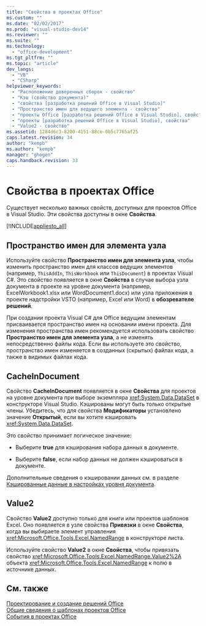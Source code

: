 ```yaml
---
title: "Свойства в проектах Office"
ms.custom: ""
ms.date: "02/02/2017"
ms.prod: "visual-studio-dev14"
ms.reviewer: ""
ms.suite: ""
ms.technology: 
  - "office-development"
ms.tgt_pltfrm: ""
ms.topic: "article"
dev_langs: 
  - "VB"
  - "CSharp"
helpviewer_keywords: 
  - "Расположение доверенных сборок - свойство"
  - "Кэш (свойство документа)"
  - "свойства [разработка решений Office в Visual Studio]"
  - "Пространство имен для ведущего элемента - свойство"
  - "проекты Office [разработка решений Office в Visual Studio], свойства"
  - "проекты [разработка решений Office в Visual Studio], свойства"
  - "Value2 - свойство"
ms.assetid: 1284d6c3-8200-4151-88ce-0b5c7765af25
caps.latest.revision: 34
author: "kempb"
ms.author: "kempb"
manager: "ghogen"
caps.handback.revision: 33
---
```

# Свойства в проектах Office
  Существует несколько важных свойств, доступных для проектов Office в Visual Studio. Эти свойства доступны в окне **Свойства**.  
  
 [!INCLUDE[appliesto_all](../vsto/includes/appliesto-all-md.md)]  
  
## Пространство имен для элемента узла  
 Используйте свойство **Пространство имен для элемента узла**, чтобы изменить пространство имен для классов ведущих элементов \(например, `ThisAddIn`, `ThisWorkbook` или `ThisDocument`\) в проектах Visual C\#. Это свойство появляется в окне **Свойства** в случае выбора узла документа в проекте на уровне документа \(например, ExcelWorkbook1.xlsx или WordDocument1.docx\) или узла приложения в проекте надстройки VSTO \(например, Excel или Word\) в **обозревателе решений**.  
  
 При создании проекта Visual C\# для Office ведущим элементам присваивается пространство имен на основании имени проекта. Для изменения пространства имен рекомендуется использовать свойство **Пространство имен для элемента узла**, а не изменять непосредственно файлы кода. Если вы используете это свойство, пространство имен изменяется в созданных \(скрытых\) файлах кода, а также в видимых файлах кода.  
  
## CacheInDocument  
 Свойство **CacheInDocument** появляется в окне **Свойства** для проектов на уровне документа при выборе экземпляра <xref:System.Data.DataSet> в конструкторе Visual Studio. Кэшированы могут быть только открытые члены. Убедитесь, что для свойства **Модификаторы** установлено значение **Открытый**, если вы хотите кэшировать <xref:System.Data.DataSet>.  
  
 Это свойство принимает логическое значение:  
  
-   Выберите **true** для кэширования набора данных в документе.  
  
-   Выберите **false**, если набор данных не должен кэшироваться в документе.  
  
 Дополнительные сведения о кэшировании данных см. в разделе [Кэшированные данные в настройках уровня документа](../vsto/cached-data-in-document-level-customizations.md).  
  
## Value2  
 Свойство **Value2** доступно только для книги или проектов шаблонов Excel. Оно появляется в узле свойства **Привязки** в окне **Свойства**, когда вы выбираете элемент управления <xref:Microsoft.Office.Tools.Excel.NamedRange> в конструкторе листа.  
  
 Используйте свойство **Value2** в окне **Свойства**, чтобы привязать свойство <xref:Microsoft.Office.Tools.Excel.NamedRange.Value2%2A> объекта <xref:Microsoft.Office.Tools.Excel.NamedRange> к полю в источнике данных.  
  
## См. также  
 [Проектирование и создание решений Office](../vsto/designing-and-creating-office-solutions.md)   
 [Общие сведения о шаблонах проектов Office](../vsto/office-project-templates-overview.md)   
 [События в проектах Office](../vsto/events-in-office-projects.md)  
  
  
